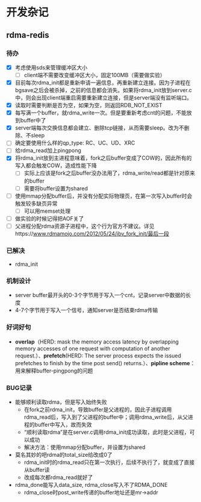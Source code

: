 # 开发杂记



## rdma-redis

### 待办

- [x] 考虑使用sds来管理缓冲区大小
  - [ ] client端不需要改变缓冲区大小，固定100MB（需要做实验）

- [x] 目前每次rdma_init都是重新申请一遍信息，再重新建立连接。因为子进程在bgsave之后会被杀掉，之前的信息都会消失。如果将rdma_init放到server.c中，则会出现client端重启需要重新建立连接，但是server端没有监听端口。
- [x] 读取时需要判断是否为空，如果为空，则返回RDB_NOT_EXIST
- [x] 每写满一个buffer，就rdma_write一次。但是要重新考虑cnt的问题，不能放到buffer中了
- [x] server端每次交换信息都会建立、删除tcp链接，从而需要sleep。改为不删除、不sleep
- [ ] 确定要使用什么样的qp_type: RC、UC、UD、XRC
- [ ] 给rdma_read加上pingpong
- [x] 将rdma_init放到主进程意味着，fork之后buffer变成了COW的，因此所有的写入都会触发COW，造成性能下降
  - [ ] 实际上应该是fork之后buffer没办法用了，rdma_write/read都是针对原来的buffer
  - [ ] 需要将buffer设置为shared

- [ ] 使用mmap分配buffer后，并没有分配实际物理页，在第一次写入buffer时会触发较多缺页异常
  - [ ] 可以用memset处理

- [ ] 做实验的时候记得把AOF关了
- [ ] 父进程分配rdma资源子进程中，这个行为官方不建议。详见https://www.rdmamojo.com/2012/05/24/ibv_fork_init/最后一段

### 已解决

- rdma_init

### 机制设计

- server buffer最开头的0-3个字节用于写入一个cnt，记录server中数据的长度
- 4-7个字节用于写入一个信号，通知server是否结束rdma传输

### 好词好句

- **overlap**（HERD: mask the memory access latency by overlapping memory accesses of one request with computation of another request.）、**prefetch**(HERD: The server process expects the issued prefetches to finish by the time post send() returns.）、**pipline scheme**：用来解释buffer-pingpong的问题



### BUG记录

- 能够顺利读取rdma，但是写入始终失败
  - 在fork之前rdma_init，导致buffer是父进程的，因此子进程调用rdma_read后，写入到了父进程的buffer中；调用rdma_write后，从父进程的buffer中写入，故而失效
  - “顺利读取rdma”是在server.c调用rdma_init成功读取，此时是父进程，可以成功
  - 解决方法：使用mmap分配buffer，并设置为shared
- 莫名其妙的吧rdma的total_size给改成0了
  - rdma_init时的rdma_read只在第一次执行，后续不执行了，就变成了直接从buffer读
  - 改成每次都rdma_read就好了
- rdma_done能写入data_size, rdma_close写入不了RDMA_DONE
  - rdma_close时post_write传递的buffer地址还是mr->addr
